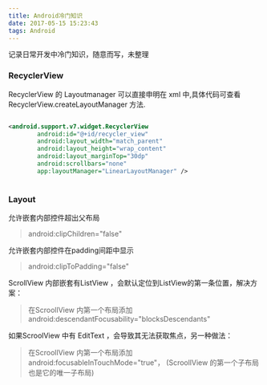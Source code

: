 ```yaml
---
title: Android冷门知识
date: 2017-05-15 15:23:43
tags: Android
---
```

记录日常开发中冷门知识，随意而写，未整理  
### RecyclerView
RecyclerView 的 Layoutmanager 可以直接申明在 xml 中,具体代码可查看RecyclerView.createLayoutManager 方法.

```xml

<android.support.v7.widget.RecyclerView
        android:id="@+id/recycler_view"
        android:layout_width="match_parent"
        android:layout_height="wrap_content"
        android:layout_marginTop="30dp"
        android:scrollbars="none"
        app:layoutManager="LinearLayoutManager" />
    
```

### Layout

允许嵌套内部控件超出父布局

> android:clipChildren="false"

允许嵌套内部控件在padding间距中显示

> android:clipToPadding="false"

ScrollView 内部嵌套有ListView ，会默认定位到ListView的第一条位置，解决方案：
> 在ScroollView 内第一个布局添加 android:descendantFocusability="blocksDescendants"

如果ScroolView 中有 EditText ，会导致其无法获取焦点，另一种做法：
> 在ScroollView 内第一个布局添加 android:focusableInTouchMode="true"，
> (ScroollView 的第一个子布局也是它的唯一子布局)

